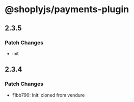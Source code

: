 # @shoplyjs/payments-plugin

## 2.3.5

### Patch Changes

- init

## 2.3.4

### Patch Changes

- f1bb790: Init: cloned from vendure
